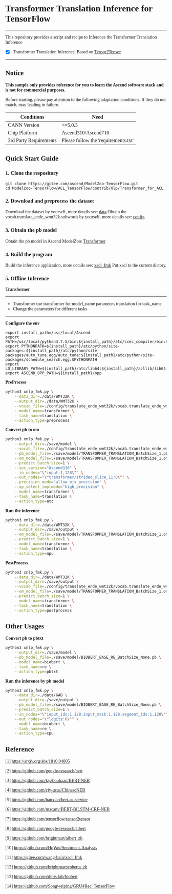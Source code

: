 # <font face="微软雅黑">

# Transformer Translation Inference for TensorFlow

***
This repository provides a script and recipe to Inference the Transformer Translation Inference

* [x] Transformer Translation Inference, Based on [Tensor2Tensor](https://github.com/tensorflow/tensor2tensor/tree/master/tensor2tensor) 

***

## Notice
**This sample only provides reference for you to learn the Ascend software stack and is not for commercial purposes.**

Before starting, please pay attention to the following adaptation conditions. If they do not match, may leading in failure.

| Conditions | Need |
| --- | --- |
| CANN Version | >=5.0.3 |
| Chip Platform| Ascend310/Ascend710 |
| 3rd Party Requirements| Please follow the 'requirements.txt' |

## Quick Start Guide

### 1. Clone the respository
```shell
git clone https://gitee.com/ascend/ModelZoo-TensorFlow.git
cd Modelzoo-TensorFlow/ACL_TensorFlow/contrib/nlp/Transformer_for_ACL
```

### 2. Download and preprocess the dataset

Download the dataset by yourself, more details see: [data](./data/WMT32K/README.md)
Obtain the vocab.translate_ende_wmt32k.subwords by yourself, more details see: [config](./config/README.md)

### 3. Obtain the pb model

Obtain the pb model in Ascend ModelZoo: [Transformer](https://www.hiascend.com/zh/software/modelzoo/detail/1/4aa974b3f2fb4e02a84abbf16b56f032)

### 4. Build the program
Build the inference application, more details see: [xacl_fmk](./xacl_fmk/README.md)
Put xacl to the current dictory.

### 5. Offline Inference

**Transformer**
***
* Transformer use transformer for model_name parameter, translation for task_name
* Change the parameters for different tasks
***
**Configure the env**
```
export install_path=/usr/local/Ascend
export PATH=/usr/local/python3.7.5/bin:${install_path}/atc/ccec_compiler/bin:${install_path}/atc/bin:$PATH
export PYTHONPATH=${install_path}/atc/python/site-packages:${install_path}/atc/python/site-packages/auto_tune.egg/auto_tune:${install_path}/atc/python/site-packages/schedule_search.egg:$PYTHONPATH
export LD_LIBRARY_PATH=${install_path}/atc/lib64:${install_path}/acllib/lib64:$LD_LIBRARY_PATH
export ASCEND_OPP_PATH=${install_path}/opp
```

**PreProcess**
```Bash
python3 xnlp_fmk.py \
    --data_dir=./data/WMT32K \
    --output_dir=./data/WMT32K \
    --vocab_file=./config/translate_ende_wmt32k/vocab.translate_ende_wmt32k.32768.subwords \
    --model_name=transformer \
    --task_name=translation \
    --action_type=preprocess

```

**Convert pb to om**
```Bash
python3 xnlp_fmk.py \
    --output_dir=./save/model \
    --vocab_file=./config/translate_ende_wmt32k/vocab.translate_ende_wmt32k.32768.subwords \
    --pb_model_file=./save/model/TRANSFORMER_TRANSLATION_BatchSize_1.pb \
    --om_model_file=./save/model/TRANSFORMER_TRANSLATION_BatchSize_1.om \
    --predict_batch_size=1 \
    --soc_version="Ascend310" \
    --in_nodes="\"input:1,128\"" \
    --out_nodes="\"transformer/strided_slice_11:0\"" \
    --precision_mode="allow_mix_precision" \
    --op_select_implmode="high_precision" \
    --model_name=transformer \
    --task_name=translation \
    --action_type=atc

```

**Run the inference**
```Bash
python3 xnlp_fmk.py \
    --data_dir=./data/WMT32K \
    --output_dir=./save/output \
    --om_model_file=./save/model/TRANSFORMER_TRANSLATION_BatchSize_1.om \
    --predict_batch_size=1 \
    --model_name=transformer \
    --task_name=translation \
    --action_type=npu

```

**PostProcess**
```Bash
python3 xnlp_fmk.py \
    --data_dir=./data/WMT32K \
    --output_dir=./save/output \
    --vocab_file=./config/translate_ende_wmt32k/vocab.translate_ende_wmt32k.32768.subwords \
    --om_model_file=./save/model/TRANSFORMER_TRANSLATION_BatchSize_1.om \
    --predict_batch_size=1 \
    --model_name=transformer \
    --task_name=translation \
    --action_type=postprocess

```

## Other Usages
**Convert pb to pbtxt**
```Bash
python3 xnlp_fmk.py \
    --output_dir=./save/model \
    --pb_model_file=./save/model/BIOBERT_BASE_RE_BatchSize_None.pb \
    --model_name=biobert \
    --task_name=re \
    --action_type=pbtxt

```

**Run the inference by pb model**
```Bash
python3 xnlp_fmk.py \
    --data_dir=./data/GAD \
    --output_dir=./save/output \
    --pb_model_file=./save/model/BIOBERT_BASE_RE_BatchSize_None.pb \
    --predict_batch_size=1 \
    --in_nodes="\"input_ids:1,128;input_mask:1,128;segment_ids:1,128\"" \
    --out_nodes="\"logits:0\"" \
    --model_name=biobert \
    --task_name=re \
    --action_type=cpu

```

## Reference

[1] https://arxiv.org/abs/1810.04805

[2] https://github.com/google-research/bert

[3] https://github.com/kyzhouhzau/BERT-NER

[4] https://github.com/zjy-ucas/ChineseNER

[5] https://github.com/hanxiao/bert-as-service

[6] https://github.com/macanv/BERT-BiLSTM-CRF-NER

[7] https://github.com/tensorflow/tensor2tensor

[8] https://github.com/google-research/albert

[9] https://github.com/brightmart/albert_zh

[10] https://github.com/HqWei/Sentiment-Analysis

[11] https://gitee.com/wang-bain/xacl_fmk

[12] https://github.com/brightmart/roberta_zh

[13] https://github.com/dmis-lab/biobert

[14] https://github.com/Songweiping/GRU4Rec_TensorFlow

# </font>
